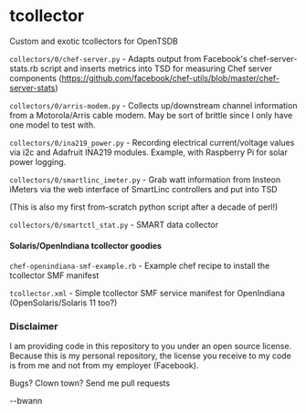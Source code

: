 tcollector
==========

Custom and exotic tcollectors for OpenTSDB

`collectors/0/chef-server.py` -
  Adapts output from Facebook's chef-server-stats.rb script and inserts
  metrics into TSD for measuring Chef server components
  (https://github.com/facebook/chef-utils/blob/master/chef-server-stats)

`collectors/0/arris-modem.py` -
  Collects up/downstream channel information from a Motorola/Arris cable
  modem. May be sort of brittle since I only have one model to test with.

`collectors/0/ina219_power.py` -
  Recording electrical current/voltage values via i2c and Adafruit INA219
  modules. Example, with Raspberry Pi for solar power logging.

`collectors/0/smartlinc_imeter.py` -
  Grab watt information from Insteon iMeters via the web interface of
  SmartLinc controllers and put into TSD

  (This is also my first from-scratch python script after a decade of perl!)

`collectors/0/smartctl_stat.py` -
  SMART data collector

#### Solaris/OpenIndiana tcollector goodies

`chef-openindiana-smf-example.rb` -
  Example chef recipe to install the tcollector SMF manifest

`tcollector.xml` -
  Simple tcollector SMF service manifest for OpenIndiana
  (OpenSolaris/Solaris 11 too?)

### Disclaimer
I am providing code in this repository to you under an open source license.
Because this is my personal repository, the license you receive to my code
is from me and not from my employer (Facebook).

Bugs? Clown town? Send me pull requests

--bwann
